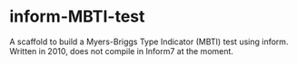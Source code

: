 # inform-MBTI-test

A scaffold to build a Myers-Briggs Type Indicator (MBTI) test using inform. Written in 2010, does not compile in Inform7 at the moment.